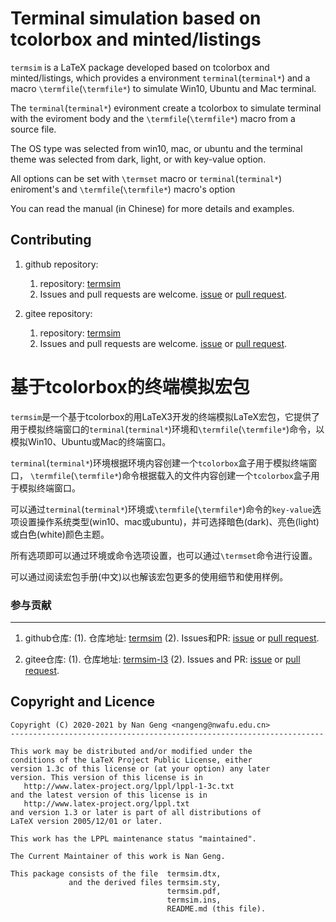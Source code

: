 Terminal simulation based on tcolorbox and minted/listings
=======

`termsim` is a LaTeX package developed based on tcolorbox and minted/listings, which provides a environment `terminal`(`terminal*`) and a macro `\termfile`(`\termfile*`) to simulate Win10, Ubuntu and Mac terminal.

The `terminal`(`terminal*`) evironment create a tcolorbox to simulate terminal with the eviroment body and the `\termfile`(`\termfile*`) macro from a source file.

The OS type was selected from win10, mac, or ubuntu and
the terminal theme was selected from dark, light, or with key-value option.

All options can be set with `\termset` macro or `terminal`(`terminal*`) eniroment's and
`\termfile`(`\termfile*`) macro's option

You can read the manual (in Chinese) for more details and examples.

Contributing
------------

1. github repository:
    1. repository: [termsim](https://github.com/registor/termsim)
    2. Issues and pull requests are welcome. [issue](https://github.com/registor/termsim/issues) or [pull request](https://github.com/registor/termsim/pulls).

2. gitee repository:
    1. repository: [termsim](https://gitee.com/nwafu_nan/termsim)
    2. Issues and pull requests are welcome. [issue](https://gitee.com/nwafu_nan/termsim/issues) or [pull request](https://gitee.com/nwafu_nan/termsim/pulls).

基于tcolorbox的终端模拟宏包
=======

`termsim`是一个基于tcolorbox的用LaTeX3开发的终端模拟LaTeX宏包，它提供了用于模拟终端窗口的`terminal`(`terminal*`)环境和`\termfile`(`\termfile*`)命令，以模拟Win10、Ubuntu或Mac的终端窗口。

`terminal`(`terminal*`)环境根据环境内容创建一个`tcolorbox`盒子用于模拟终端窗口，
`\termfile`(`\termfile*`)命令根据载入的文件内容创建一个`tcolorbox`盒子用于模拟终端窗口。

可以通过`terminal`(`terminal*`)环境或`\termfile`(`\termfile*`)命令的`key-value`选项设置操作系统类型(win10、mac或ubuntu)，并可选择暗色(dark)、亮色(light)或白色(white)颜色主题。

所有选项即可以通过环境或命令选项设置，也可以通过`\termset`命令进行设置。

可以通过阅读宏包手册(中文)以也解该宏包更多的使用细节和使用样例。

###  参与贡献
---------------------

1. github仓库:
    (1). 仓库地址: [termsim](https://github.com/registor/termsim)
    (2). Issues和PR: [issue](https://github.com/registor/termsim/issues) or [pull request](https://github.com/registor/termsim/pulls).

2. gitee仓库:
    (1). 仓库地址: [termsim-l3](https://gitee.com/nwafu_nan/termsim)
    (2). Issues and PR: [issue](https://gitee.com/nwafu_nan/termsim/issues) or [pull request](https://gitee.com/nwafu_nan/termsim/pulls).

Copyright and Licence
---------------------

    Copyright (C) 2020-2021 by Nan Geng <nangeng@nwafu.edu.cn>
    ----------------------------------------------------------------------

    This work may be distributed and/or modified under the
    conditions of the LaTeX Project Public License, either
    version 1.3c of this license or (at your option) any later
    version. This version of this license is in
       http://www.latex-project.org/lppl/lppl-1-3c.txt
    and the latest version of this license is in
       http://www.latex-project.org/lppl.txt
    and version 1.3 or later is part of all distributions of
    LaTeX version 2005/12/01 or later.

    This work has the LPPL maintenance status "maintained".

    The Current Maintainer of this work is Nan Geng.

    This package consists of the file  termsim.dtx,
                 and the derived files termsim.sty,
                                       termsim.pdf,
                                       termsim.ins,
                                       README.md (this file).

